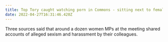 ```yaml
---
title: Top Tory caught watching porn in Commons - sitting next to female minister
date: 2022-04-27T16:31:46.420Z
---
```

Three sources said that around a dozen women MPs at the meeting shared accounts of alleged sexism and harassment by their colleagues.

